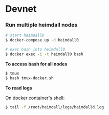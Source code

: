# Devnet

### Run multiple heimdall nodes

```bash
# start heimdall0
$ docker-compose up -d heimdall0

# exec bash into heimdall0
$ docker exec -i -t heimdall0 bash
```

**To access bash for all nodes**

```bash
$ tmux
$ bash tmux-docker.sh
```

**To read logs**

On docker container's shell:

```bash
$ tail -f /root/heimdall/logs/heimdalld.log
```
